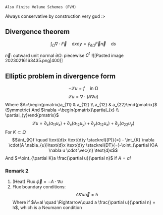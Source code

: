 	Also Finite Volume Schemes (FVM)
Always conservative by construction
	very gud :>

## Divergence theorem
$$\int_{\Omega}\nabla \cdot \vec{F} \quad \text{d}x \text{d}y=\oint_{\partial \Omega} \vec{F}\vec{n} \quad \text{d}s\tag{DT}$$

$\vec{n}$: outward unit normal
$\partial \Omega$: piecewise $C^{1}$
![[Pasted image 20230216163435.png|400]]
## Elliptic problem in divergence form

$$-\mathcal{L}u=f\quad \text{in }\mathbb{\Omega}\tag{P}$$
$$\mathcal{L}u=\nabla \cdot (A \nabla u)$$
Where $A=\begin{pmatrix}a_{11} & a_{12} \\ a_{12} & a_{22}\end{pmatrix}$   (Symmetric)
And $\nabla =\begin{pmatrix}\partial_{x} \\ \partial_{y}\end{pmatrix}$
$$\mathcal{L}u=\partial_{x}(a_{11}u_{x})+ \partial_{x}(a_{12}u_{y})+ \partial_{y}(a_{12}u_{x})+\partial_{y}(a_{22}u_{y})$$
For $K \subset \Omega$
$$\int_{K}f \quad \text{d}x \text{d}y \stackrel{(P)}{=} - \int_{K} \nabla \cdot(A \nabla_{u})\text{d}x \text{d}y \stackrel{DT}{=}-\oint_{\partial K}A \nabla u \cdot \vec{n} \text{d}s$$
And $=\oint_{\partial K}a \frac{\partial u}{\partial n}$ if $A=aI$

### Remark 2
1. (Heat) Flux $\vec{\phi}=-A \cdot \nabla u$
2. Flux boundary conditions:
	$$A \nabla u \vec{n}=h$$
	Where if $A=aI \quad \Rightarrow\quad a \frac{\partial u}{\partial n} = h$, which is a Neumann condition